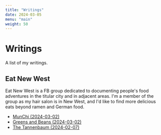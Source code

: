 ```yaml
---
title: "Writings"
date: 2024-03-05
menu: "main"
weight: 50
---
```


# Writings

A list of my writings.

## Eat New West

Eat New West is a FB group dedicated to documenting people's food adventures in the titular city and in adjacent areas. I'm a member of the group as my hair salon is in New West, and I'd like to find more delicious eats beyond ramen and German food.

* [MunChi (2024-03-02)](munchi)
* [Greens and Beans (2024-03-02)](greens_and_beans)
* [The Tannenbaum (2024-02-07)](tannenbaum)
